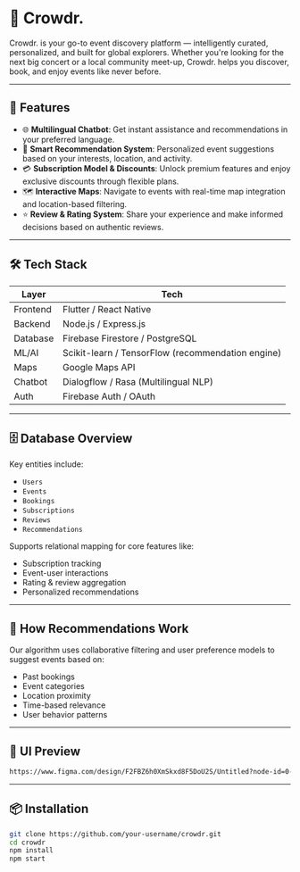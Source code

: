 # 🎉 Crowdr.

Crowdr. is your go-to event discovery platform — intelligently curated, personalized, and built for global explorers. Whether you're looking for the next big concert or a local community meet-up, Crowdr. helps you discover, book, and enjoy events like never before.

---

## 🚀 Features

- 🌐 **Multilingual Chatbot**: Get instant assistance and recommendations in your preferred language.
- 🎯 **Smart Recommendation System**: Personalized event suggestions based on your interests, location, and activity.
- 💳 **Subscription Model & Discounts**: Unlock premium features and enjoy exclusive discounts through flexible plans.
- 🗺️ **Interactive Maps**: Navigate to events with real-time map integration and location-based filtering.
- ⭐ **Review & Rating System**: Share your experience and make informed decisions based on authentic reviews.

---

## 🛠 Tech Stack

| Layer        | Tech                                    |
|--------------|-----------------------------------------|
| Frontend     | Flutter / React Native                  |
| Backend      | Node.js / Express.js                    |
| Database     | Firebase Firestore / PostgreSQL         |
| ML/AI        | Scikit-learn / TensorFlow (recommendation engine) |
| Maps         | Google Maps API                         |
| Chatbot      | Dialogflow / Rasa (Multilingual NLP)    |
| Auth         | Firebase Auth / OAuth                   |

---

## 🗄️ Database Overview

Key entities include:
- `Users`
- `Events`
- `Bookings`
- `Subscriptions`
- `Reviews`
- `Recommendations`

Supports relational mapping for core features like:
- Subscription tracking
- Event-user interactions
- Rating & review aggregation
- Personalized recommendations

---

## 🧠 How Recommendations Work

Our algorithm uses collaborative filtering and user preference models to suggest events based on:
- Past bookings
- Event categories
- Location proximity
- Time-based relevance
- User behavior patterns

---

## 📸 UI Preview
```bash
https://www.figma.com/design/F2FBZ6h0XmSkxd8F5DoU2S/Untitled?node-id=0-1&t=WbbSN3cXn83mwNbR-1
```
---

## 📦 Installation

```bash
git clone https://github.com/your-username/crowdr.git
cd crowdr
npm install
npm start
